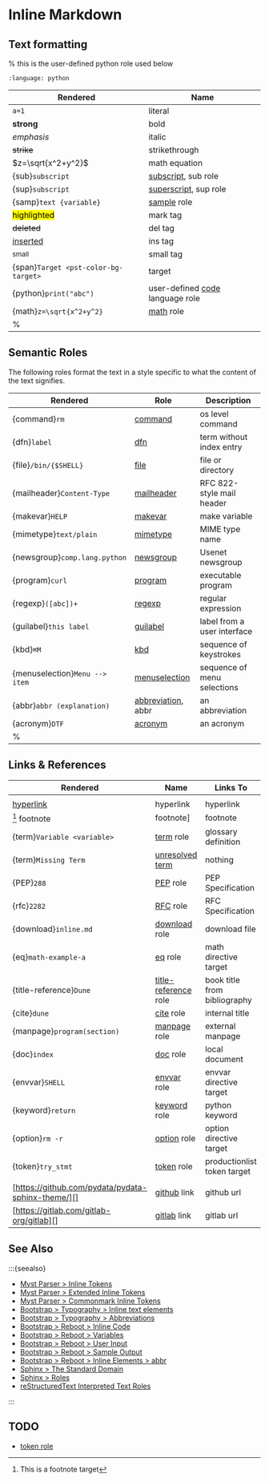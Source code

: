Inline Markdown
===============

Text formatting
---------------

% this is the user-defined python role used below
```{role} python(code)
:language: python
```

| Rendered                             | Name                                |
|--------------------------------------|-------------------------------------|
| `a=1`                                | literal                             |
| **strong**                           | bold                                |
| *emphasis*                           | italic                              |
| ~~strike~~                           | strikethrough                       |
| $z=\sqrt{x^2+y^2}$                   | math equation                       |
| {sub}`subscript`                     | [subscript][], sub role             |
| {sup}`subscript`                     | [superscript][], sup role           |
| {samp}`text {variable}`              | [sample][] role                     |
| <mark>highlighted</mark>             | mark tag                            |
| <del>deleted</del>                   | del tag                             |
| <ins>inserted</ins>                  | ins tag                             |
| <small>small</small>                 | small tag                           |
| {span}`Target <pst-color-bg-target>` | target                              |
| {python}`print("abc")`               | user-defined [code][] language role |
| {math}`z=\sqrt{x^2+y^2}`             | [math][] role                       |
% |                                      |                                     |

[subscript]: https://docutils.sourceforge.io/docs/ref/rst/roles.html#superscript
[superscript]: https://docutils.sourceforge.io/docs/ref/rst/roles.html#subscript
[sample]: https://www.sphinx-doc.org/en/master/usage/restructuredtext/roles.html#role-samp
[math]: https://www.sphinx-doc.org/en/master/usage/restructuredtext/roles.html#role-math
[code]: https://www.sphinx-doc.org/en/master/usage/restructuredtext/roles.html#role-code

Semantic Roles
--------------

The following roles format the text in a style specific to what the content of
the text signifies.

| Rendered                       | Role                   | Description               |
|--------------------------------|------------------------|---------------------------|
| {command}`rm`                  | [command][]            | os level command          |
| {dfn}`label`                   | [dfn][]                | term without index entry  |
| {file}`/bin/{$SHELL}`          | [file][]               | file or directory         |
| {mailheader}`Content-Type`     | [mailheader][]         | RFC 822-style mail header |
| {makevar}`HELP`                | [makevar][]            | make variable             |
| {mimetype}`text/plain`         | [mimetype][]           | MIME type name            |
| {newsgroup}`comp.lang.python`  | [newsgroup][]          | Usenet newsgroup          |
| {program}`curl`                | [program][]            | executable program        |
| {regexp}`([abc])+`             | [regexp][]             | regular expression        |
| {guilabel}`this label`         | [guilabel][]           | label from a user interface |
| {kbd}`⌘M`                      | [kbd][]                | sequence of keystrokes    |
| {menuselection}`Menu --> item` | [menuselection][]      | sequence of menu selections |
| {abbr}`abbr (explanation)`     | [abbreviation][], abbr | an abbreviation           |
| {acronym}`DTF`                 | [acronym][]            | an acronym                |
% |                                |                        |                           |

[abbreviation]: https://www.sphinx-doc.org/en/master/usage/restructuredtext/roles.html#role-abbr
[acronym]: https://docutils.sourceforge.io/docs/ref/rst/roles.html#acronym
[command]: https://www.sphinx-doc.org/en/master/usage/restructuredtext/roles.html#role-command
[dfn]: https://www.sphinx-doc.org/en/master/usage/restructuredtext/roles.html#role-dfn
[file]: https://www.sphinx-doc.org/en/master/usage/restructuredtext/roles.html#role-file
[mailheader]: https://www.sphinx-doc.org/en/master/usage/restructuredtext/roles.html#role-mailheader
[makevar]: https://www.sphinx-doc.org/en/master/usage/restructuredtext/roles.html#role-makevar
[mimetype]: https://www.sphinx-doc.org/en/master/usage/restructuredtext/roles.html#role-mimetype
[newsgroup]: https://www.sphinx-doc.org/en/master/usage/restructuredtext/roles.html#role-newsgroup
[program]: https://www.sphinx-doc.org/en/master/usage/restructuredtext/roles.html#role-program
[regexp]: https://www.sphinx-doc.org/en/master/usage/restructuredtext/roles.html#role-regexp
[guilabel]: https://www.sphinx-doc.org/en/master/usage/restructuredtext/roles.html#role-guilabel
[kbd]: https://www.sphinx-doc.org/en/master/usage/restructuredtext/roles.html#role-kbd
[menuselection]: https://www.sphinx-doc.org/en/master/usage/restructuredtext/roles.html#role-menuselection

Links & References
------------------

| Rendered                                           | Name                     | Links To                     |
|----------------------------------------------------|--------------------------|------------------------------|
|                                                    |                          |                              |
| [hyperlink](inline)                                | hyperlink                | hyperlink                    |
| [^f] footnote                                      | footnote]                | footnote                     |
| {term}`Variable <variable>`                        | [term][] role            | glossary definition          |
| {term}`Missing Term`                               | [unresolved term][]      | nothing                      |
| {PEP}`288`                                         | [PEP][] role             | PEP Specification            |
| {rfc}`2282`                                        | [RFC][] role             | RFC Specification            |
| {download}`inline.md`                              | [download][] role        | download file                |
| {eq}`math-example-a`                               | [eq][] role              | math directive target        | % links to math-example on directives page
| {title-reference}`Dune`                            | [title-reference][] role | book title from bibliography |
| {cite}`dune`                                       | [cite][] role            | internal title               |
| {manpage}`program(section)`                        | [manpage][] role         | external manpage             |
| {doc}`index`                                       | [doc][] role             | local document               |
| {envvar}`SHELL`                                    | [envvar][] role          | envvar directive target      |
| {keyword}`return`                                  | [keyword][] role         | python keyword               |
| {option}`rm -r`                                    | [option][] role          | option directive target      |
| {token}`try_stmt`                                  | [token][] role           | productionlist token target  |
|                                                    |                          |                              |
| [https://github.com/pydata/pydata-sphinx-theme/][] | [github][] link          | github url                   |
| [https://gitlab.com/gitlab-org/gitlab][]           | [gitlab][] link          | gitlab url                   |


[^f]: This is a footnote target

[term]: https://www.sphinx-doc.org/en/master/usage/restructuredtext/roles.html#role-term
[unresolved term]: https://www.sphinx-doc.org/en/master/usage/restructuredtext/roles.html#role-term
[PEP]: https://www.sphinx-doc.org/en/master/usage/restructuredtext/roles.html#role-pep
[RFC]: https://www.sphinx-doc.org/en/master/usage/restructuredtext/roles.html#role-rfc
[download]: https://www.sphinx-doc.org/en/master/usage/restructuredtext/roles.html#role-download
[eq]: https://www.sphinx-doc.org/en/master/usage/restructuredtext/roles.html#role-eq
[title-reference]: https://docutils.sourceforge.io/docs/ref/rst/roles.html#title-reference
[manpage]: https://www.sphinx-doc.org/en/master/usage/restructuredtext/roles.html#role-manpage
[doc]: https://www.sphinx-doc.org/en/master/usage/restructuredtext/roles.html#role-doc
[envvar]: https://www.sphinx-doc.org/en/master/usage/restructuredtext/roles.html#role-envvar
[keyword]: https://www.sphinx-doc.org/en/master/usage/restructuredtext/roles.html#role-keyword
[option]: https://www.sphinx-doc.org/en/master/usage/restructuredtext/roles.html#role-option
[token]: https://www.sphinx-doc.org/en/master/usage/restructuredtext/roles.html#role-token
[cite]: https://sphinxcontrib-bibtex.readthedocs.io/en/latest/usage.html#role-cite
[https://github.com/pydata/pydata-sphinx-theme/]: https://github.com/pydata/pydata-sphinx-theme/
[https://gitlab.com/gitlab-org/gitlab]: https://gitlab.com/gitlab-org/gitlab
[github]: https://pydata-sphinx-theme.readthedocs.io/en/latest/user_guide/theme-elements.html#link-shortening-for-git-repository-services
[gitlab]: https://pydata-sphinx-theme.readthedocs.io/en/latest/user_guide/theme-elements.html#link-shortening-for-git-repository-services

See Also
--------

:::{seealso}

* [Myst Parser > Inline Tokens](https://myst-parser.readthedocs.io/en/latest/syntax/reference.html#span-inline-tokens)
* [Myst Parser > Extended Inline Tokens](https://myst-parser.readthedocs.io/en/latest/syntax/reference.html#extended-span-tokens)
* [Myst Parser > Commonmark Inline Tokens](https://myst-parser.readthedocs.io/en/latest/syntax/reference.html#commonmark-inline-tokens)
* [Bootstrap > Typography > Inline text elements](https://getbootstrap.com/docs/5.0/content/typography/#lead)
* [Bootstrap > Typography > Abbreviations](https://getbootstrap.com/docs/5.0/content/typography/#abbreviations)
* [Bootstrap > Reboot > Inline Code](https://getbootstrap.com/docs/5.0/content/reboot/#inline-code)
* [Bootstrap > Reboot > Variables](https://getbootstrap.com/docs/5.0/content/reboot/#variables)
* [Bootstrap > Reboot > User Input](https://getbootstrap.com/docs/5.0/content/reboot/#user-input)
* [Bootstrap > Reboot > Sample Output](https://getbootstrap.com/docs/5.0/content/reboot/#sample-output)
* [Bootstrap > Reboot > Inline Elements > abbr](https://getbootstrap.com/docs/5.0/content/reboot/#inline-elements)
* [Sphinx > The Standard Domain](https://www.sphinx-doc.org/en/master/usage/restructuredtext/domains.html#the-standard-domain)
* [Sphinx > Roles](https://www.sphinx-doc.org/en/master/usage/restructuredtext/roles.html)
* [reStructuredText Interpreted Text Roles](https://docutils.sourceforge.io/docs/ref/rst/roles.html#standard-roles)

:::

TODO
----

* [token role](https://www.sphinx-doc.org/en/master/usage/restructuredtext/roles.html#role-token)

